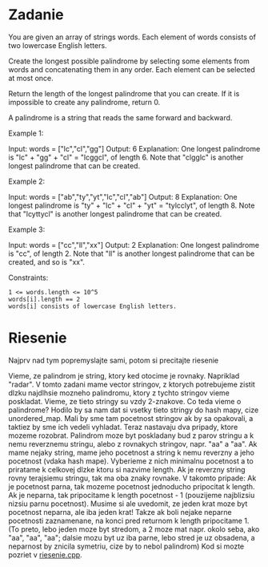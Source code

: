 # Zadanie

You are given an array of strings words. Each element of words consists of two lowercase English letters.

Create the longest possible palindrome by selecting some elements from words and concatenating them in any order. Each element can be selected at most once.

Return the length of the longest palindrome that you can create. If it is impossible to create any palindrome, return 0.

A palindrome is a string that reads the same forward and backward.

 

Example 1:

Input: words = ["lc","cl","gg"]
Output: 6
Explanation: One longest palindrome is "lc" + "gg" + "cl" = "lcggcl", of length 6.
Note that "clgglc" is another longest palindrome that can be created.

Example 2:

Input: words = ["ab","ty","yt","lc","cl","ab"]
Output: 8
Explanation: One longest palindrome is "ty" + "lc" + "cl" + "yt" = "tylcclyt", of length 8.
Note that "lcyttycl" is another longest palindrome that can be created.

Example 3:

Input: words = ["cc","ll","xx"]
Output: 2
Explanation: One longest palindrome is "cc", of length 2.
Note that "ll" is another longest palindrome that can be created, and so is "xx".

 

Constraints:

    1 <= words.length <= 10^5
    words[i].length == 2
    words[i] consists of lowercase English letters.


# Riesenie

Najprv nad tym popremyslajte sami, potom si precitajte riesenie

Vieme, ze palindrom je string, ktory ked otocime je rovnaky. Napriklad "radar". V tomto zadani mame vector stringov, z ktorych potrebujeme zistit dlzku najdlhsie mozneho palindromu, ktory z tychto stringov vieme poskladat. Vieme, ze tieto stringy su vzdy 2-znakove. Co teda vieme o palindrome? Hodilo by sa nam dat si vsetky tieto stringy do hash mapy, cize unordered_map. Mali by sme tam pocetnost stringov ak by sa opakovali, a taktiez by sme ich vedeli vyhladat. Teraz nastavaju dva pripady, ktore mozeme rozobrat. Palindrom moze byt poskladany bud z parov stringu a k nemu reverznemu stringu, alebo z rovnakych stringov, napr. "aa" a "aa". Ak mame nejaky string, mame jeho pocetnost a string k nemu reverzny a jeho pocetnost (vdaka hash mape). Vyberieme z nich minimalnu pocetnost a to priratame k celkovej dlzke ktoru si nazvime length. Ak je reverzny string rovny terajsiemu stringu, tak ma oba znaky rovnake. V takomto pripade: Ak je pocetnost parna, tak mozeme pocetnost jednoducho pripocitat k length. Ak je neparna, tak pripocitame k length pocetnost - 1 (pouzijeme najblizsiu nizsiu parnu pocetnost). Musime si ale uvedomit, ze jeden krat moze byt pocetnost neparna, ale iba jeden krat! Takze ak boli nejake neparne pocetnosti zaznamenane, na konci pred returnom k length pripocitame 1. (To preto, lebo jeden moze byt stredom, a 2 moze mat napr. okolo seba, ako "aa", "aa", "aa"; dalsie mozu byt uz iba parne, lebo stred je uz obsadena, a neparnost by znicila symetriu, cize by to nebol palindrom) Kod si mozte pozriet v [riesenie.cpp](riesenie.cpp).
